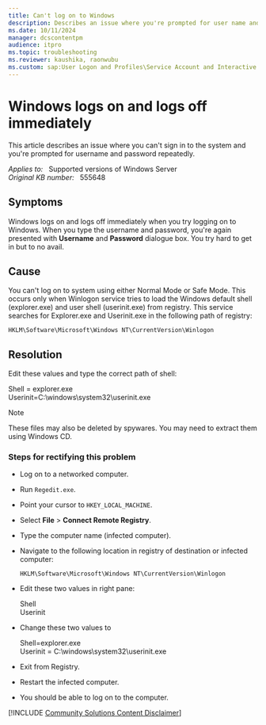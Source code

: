 ```yaml
---
title: Can't log on to Windows
description: Describes an issue where you're prompted for user name and password repeatedly when logging on Windows.
ms.date: 10/11/2024
manager: dcscontentpm
audience: itpro
ms.topic: troubleshooting
ms.reviewer: kaushika, raonwubu
ms.custom: sap:User Logon and Profiles\Service Account and Interactive User Logon Issues and Credential Providers, csstroubleshoot
---
```

# Windows logs on and logs off immediately

This article describes an issue where you can't sign in to the system and you're prompted for username and password repeatedly.

_Applies to:_ &nbsp; Supported versions of Windows Server  
_Original KB number:_ &nbsp; 555648

## Symptoms

Windows logs on and logs off immediately when you try logging on to Windows. When you type the username and password, you're again presented with **Username** and **Password** dialogue box. You try hard to get in but to no avail.

## Cause

You can't log on to system using either Normal Mode or Safe Mode. This occurs only when Winlogon service tries to load the Windows default shell (explorer.exe) and user shell (userinit.exe) from registry. This service searches for Explorer.exe and Userinit.exe in the following path of registry:

`HKLM\Software\Microsoft\Windows NT\CurrentVersion\Winlogon`

## Resolution

Edit these values and type the correct path of shell:

Shell = explorer.exe  
Userinit=C:\windows\system32\userinit.exe

> [!NOTE]
> These files may also be deleted by spywares. You may need to extract them using Windows CD.

### Steps for rectifying this problem

- Log on to a networked computer.
- Run `Regedit.exe`.
- Point your cursor to `HKEY_LOCAL_MACHINE`.
- Select **File** > **Connect Remote Registry**.
- Type the computer name (infected computer).
- Navigate to the following location in registry of destination or infected computer:

    `HKLM\Software\Microsoft\Windows NT\CurrentVersion\Winlogon`
- Edit these two values in right pane:

     Shell  
     Userinit

- Change these two values to

    Shell=explorer.exe  
    Userinit = C:\windows\system32\userinit.exe
  
- Exit from Registry.
- Restart the infected computer.
- You should be able to log on to the computer.

[!INCLUDE [Community Solutions Content Disclaimer](../../includes/community-solutions-content-disclaimer.md)]
